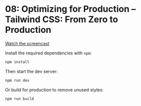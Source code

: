 # 08: Optimizing for Production – Tailwind CSS: From Zero to Production

[Watch the screencast](https://www.youtube.com/watch?v=HZn2LtBT59w)

Install the required dependencies with `npm`:

```sh
npm install
```

Then start the dev server:

```sh
npm run dev
```

Or build for production to remove unused styles:

```sh
npm run build
```
